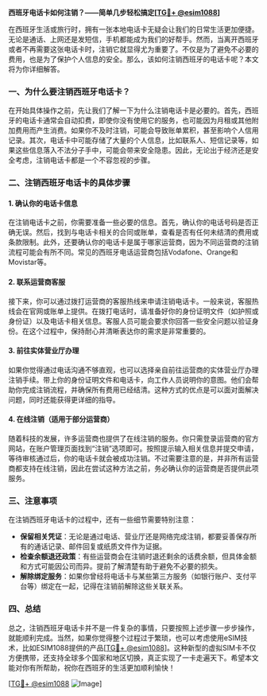 **西班牙电话卡如何注销？——简单几步轻松搞定[[TG💪+ @esim1088](https://t.me/s/esim1088)]**

在西班牙生活或旅行时，拥有一张本地电话卡无疑会让我们的日常生活更加便捷。无论是通话、上网还是发短信，手机都能成为我们的好帮手。然而，当离开西班牙或者不再需要这张电话卡时，注销它就显得尤为重要了。不仅是为了避免不必要的费用，也是为了保护个人信息的安全。那么，该如何注销西班牙的电话卡呢？本文将为你详细解答。

### 一、为什么要注销西班牙电话卡？

在开始具体操作之前，先让我们了解一下为什么注销电话卡是必要的。首先，西班牙的电话卡通常会自动扣费，即使你没有使用它的服务，也可能因为月租或其他附加费用而产生消费。如果你不及时注销，可能会导致账单累积，甚至影响个人信用记录。其次，电话卡中可能存储了大量的个人信息，比如联系人、短信记录等，如果这些信息落入不法分子手中，可能会带来安全隐患。因此，无论出于经济还是安全考虑，注销电话卡都是一个不容忽视的步骤。

### 二、注销西班牙电话卡的具体步骤

#### 1. 确认你的电话卡信息

在注销电话卡之前，你需要准备一些必要的信息。首先，确认你的电话号码是否正确无误。然后，找到与电话卡相关的合同或账单，查看是否有任何未结清的费用或条款限制。此外，还要确认你的电话卡是属于哪家运营商，因为不同运营商的注销流程可能会有所不同。常见的西班牙电话运营商包括Vodafone、Orange和Movistar等。

#### 2. 联系运营商客服

接下来，你可以通过拨打运营商的客服热线来申请注销电话卡。一般来说，客服热线会在官网或账单上提供。在拨打电话时，请准备好你的身份证明文件（如护照或身份证）以及电话卡相关信息。客服人员可能会要求你回答一些安全问题以验证身份。在这个过程中，保持耐心并清晰表达你的需求是非常重要的。

#### 3. 前往实体营业厅办理

如果你觉得通过电话沟通不够直观，也可以选择亲自前往运营商的实体营业厅办理注销手续。带上你的身份证明文件和电话卡，向工作人员说明你的意图。他们会帮助你完成注销流程，并确保所有费用已经结清。这种方式的优点是可以面对面解决问题，同时还能获得更详细的指导。

#### 4. 在线注销（适用于部分运营商）

随着科技的发展，许多运营商也提供了在线注销的服务。你只需登录运营商的官方网站，在账户管理页面找到“注销”选项即可。按照提示输入相关信息并提交申请，等待审核通过后，你的电话卡就会被成功注销。不过需要注意的是，并非所有运营商都支持在线注销，因此在尝试这种方法之前，务必确认你的运营商是否提供此项服务。

### 三、注意事项

在注销西班牙电话卡的过程中，还有一些细节需要特别注意：

- **保留相关凭证**：无论是通过电话、营业厅还是网络完成注销，都要妥善保存所有的通话记录、邮件回复或纸质文件作为证据。
- **检查余额退还政策**：有些运营商会在注销时退还剩余的话费余额，但具体金额和方式可能因公司而异。提前了解清楚有助于避免不必要的损失。
- **解除绑定服务**：如果你曾经将电话卡与某些第三方服务（如银行账户、支付平台等）绑定在一起，记得在注销前解除这些关联关系。

### 四、总结

总之，注销西班牙电话卡并不是一件复杂的事情，只要按照上述步骤一步步操作，就能顺利完成。当然，如果你觉得整个过程过于繁琐，也可以考虑使用eSIM技术，比如ESIM1088提供的产品[[TG💪+ @esim1088](https://t.me/s/esim1088)]。这种新型的虚拟SIM卡不仅方便携带，还支持全球多个国家和地区切换，真正实现了一卡走遍天下。希望本文能对你有所帮助，祝你在西班牙的生活更加顺利愉快！

[[TG💪+ @esim1088](https://t.me/s/esim1088) ![Image](https://i.postimg.cc/4NQfJmqS/Snipaste-2025-05-13-00-14-12.png)]